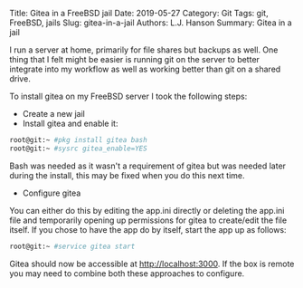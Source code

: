 Title: Gitea in a FreeBSD jail
Date: 2019-05-27
Category: Git
Tags: git, FreeBSD, jails
Slug: gitea-in-a-jail
Authors: L.J. Hanson
Summary: Gitea in a jail

I run a server at home, primarily for file shares but backups as well.  One thing that I felt might be easier is running git on the server to better integrate into my workflow as well as working better than git on a shared drive.

To install gitea on my FreeBSD server I took the following steps:

- Create a new jail
- Install gitea and enable it:

```bash
root@git:~ #pkg install gitea bash
root@git:~ #sysrc gitea_enable=YES
```

Bash was needed as it wasn't a requirement of gitea but was needed later during the install, this may be fixed when you do this next time.

- Configure gitea

You can either do this by editing the app.ini directly or deleting the app.ini file and temporarily opening up permissions for gitea to create/edit the file itself. If you chose to have the app do by itself, start the app up as follows:

```bash
root@git:~ #service gitea start
```

Gitea should now be accessible at <http://localhost:3000>.  If the box is remote you may need to combine both these approaches to configure.
